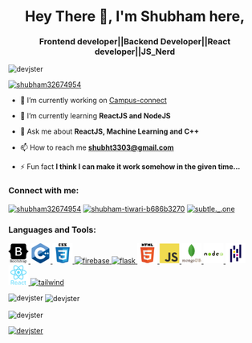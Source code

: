 <h1 align="center">Hey There 👋, I'm Shubham here,</h1>
<h3 align="center">Frontend developer||Backend Developer||React developer||JS_Nerd</h3>

<p align="left"> <img src="https://komarev.com/ghpvc/?username=devjster&label=Profile%20views&color=0e75b6&style=flat" alt="devjster" /> </p>

<p align="left"> <a href="https://twitter.com/shubham32674954" target="blank"><img src="https://img.shields.io/twitter/follow/shubham32674954?logo=twitter&style=for-the-badge" alt="shubham32674954" /></a> </p>

- 🔭 I’m currently working on [Campus-connect](https://github.com/RizzlingDev-s/Campus-Connect)

- 🌱 I’m currently learning **ReactJS and NodeJS**

- 💬 Ask me about **ReactJS, Machine Learning and C++**

- 📫 How to reach me **shubht3303@gmail.com**

- ⚡ Fun fact **I think I can make it work somehow in the given time...**

<h3 align="left">Connect with me:</h3>
<p align="left">
<a href="https://twitter.com/shubham32674954" target="blank"><img align="center" src="https://raw.githubusercontent.com/rahuldkjain/github-profile-readme-generator/master/src/images/icons/Social/twitter.svg" alt="shubham32674954" height="30" width="40" /></a>
<a href="https://linkedin.com/in/shubham-tiwari-b686b3270" target="blank"><img align="center" src="https://raw.githubusercontent.com/rahuldkjain/github-profile-readme-generator/master/src/images/icons/Social/linked-in-alt.svg" alt="shubham-tiwari-b686b3270" height="30" width="40" /></a>
<a href="https://instagram.com/subtle._.one" target="blank"><img align="center" src="https://raw.githubusercontent.com/rahuldkjain/github-profile-readme-generator/master/src/images/icons/Social/instagram.svg" alt="subtle._.one" height="30" width="40" /></a>
</p>

<h3 align="left">Languages and Tools:</h3>
<p align="left"> <a href="https://getbootstrap.com" target="_blank" rel="noreferrer"> <img src="https://raw.githubusercontent.com/devicons/devicon/master/icons/bootstrap/bootstrap-plain-wordmark.svg" alt="bootstrap" width="40" height="40"/> </a> <a href="https://www.w3schools.com/cpp/" target="_blank" rel="noreferrer"> <img src="https://raw.githubusercontent.com/devicons/devicon/master/icons/cplusplus/cplusplus-original.svg" alt="cplusplus" width="40" height="40"/> </a> <a href="https://www.w3schools.com/css/" target="_blank" rel="noreferrer"> <img src="https://raw.githubusercontent.com/devicons/devicon/master/icons/css3/css3-original-wordmark.svg" alt="css3" width="40" height="40"/> </a> <a href="https://firebase.google.com/" target="_blank" rel="noreferrer"> <img src="https://www.vectorlogo.zone/logos/firebase/firebase-icon.svg" alt="firebase" width="40" height="40"/> </a> <a href="https://flask.palletsprojects.com/" target="_blank" rel="noreferrer"> <img src="https://www.vectorlogo.zone/logos/pocoo_flask/pocoo_flask-icon.svg" alt="flask" width="40" height="40"/> </a> <a href="https://www.w3.org/html/" target="_blank" rel="noreferrer"> <img src="https://raw.githubusercontent.com/devicons/devicon/master/icons/html5/html5-original-wordmark.svg" alt="html5" width="40" height="40"/> </a> <a href="https://developer.mozilla.org/en-US/docs/Web/JavaScript" target="_blank" rel="noreferrer"> <img src="https://raw.githubusercontent.com/devicons/devicon/master/icons/javascript/javascript-original.svg" alt="javascript" width="40" height="40"/> </a> <a href="https://www.mongodb.com/" target="_blank" rel="noreferrer"> <img src="https://raw.githubusercontent.com/devicons/devicon/master/icons/mongodb/mongodb-original-wordmark.svg" alt="mongodb" width="40" height="40"/> </a> <a href="https://nodejs.org" target="_blank" rel="noreferrer"> <img src="https://raw.githubusercontent.com/devicons/devicon/master/icons/nodejs/nodejs-original-wordmark.svg" alt="nodejs" width="40" height="40"/> </a> <a href="https://pandas.pydata.org/" target="_blank" rel="noreferrer"> <img src="https://raw.githubusercontent.com/devicons/devicon/2ae2a900d2f041da66e950e4d48052658d850630/icons/pandas/pandas-original.svg" alt="pandas" width="40" height="40"/> </a> <a href="https://reactjs.org/" target="_blank" rel="noreferrer"> <img src="https://raw.githubusercontent.com/devicons/devicon/master/icons/react/react-original-wordmark.svg" alt="react" width="40" height="40"/> </a> <a href="https://tailwindcss.com/" target="_blank" rel="noreferrer"> <img src="https://www.vectorlogo.zone/logos/tailwindcss/tailwindcss-icon.svg" alt="tailwind" width="40" height="40"/> </a> </p>

<p><img align="left" src="https://github-readme-stats.vercel.app/api/top-langs?username=devjster&show_icons=true&locale=en&layout=compact" alt="devjster" /></p>

<p>&nbsp;<img align="center" src="https://github-readme-stats.vercel.app/api?username=devjster&show_icons=true&locale=en" alt="devjster" /></p>

<p><img align="center" src="https://github-readme-streak-stats.herokuapp.com/?user=devjster&" alt="devjster" /></p>

<p align="left"> <a href="https://github.com/ryo-ma/github-profile-trophy"><img src="https://github-profile-trophy.vercel.app/?username=devjster" alt="devjster" /></a> </p>
